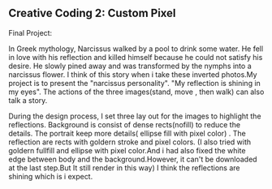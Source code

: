 ## Creative Coding 2: Custom Pixel

Final Project:

In Greek mythology, Narcissus walked by a pool to drink some water. He fell in love with his reflection and killed himself because he could not satisfy his desire. He slowly pined away and was transformed by the nymphs into a narcissus flower. I think of this story when i take these inverted photos.My project is to present the "narcissus personality". "My reflection is shining in my eyes". The actions of the three images(stand, move , then walk) can also talk a story.

During the design process, I set three lay out for the images to highlight the reflections. Background is consist of dense rects(nofill) to reduce the details. The portrait keep more details( ellipse fill with pixel color) . The reflection are rects with goldern stroke and pixel colors. (I also tried with goldern fullfill and ellipse with pixel color.And i had also fixed the white edge between body and the background.However, it can't be downloaded at the last step.But It still render in this way) I think the reflections are shining which is i expect.







